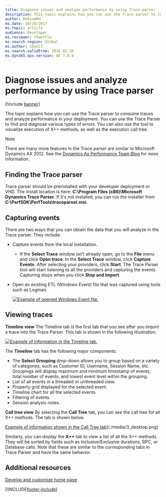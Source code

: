 ```yaml
---
title: Diagnose issues and analyze performance by using Trace parser
description: This topic explains how you can use the Trace parser to consume traces and analyze performance in your deployment. 
author: RobinARH
ms.date: 10/19/2017
ms.topic: article
audience: Developer
ms.reviewer: rhaertle
ms.search.region: Global
ms.author: chwolf
ms.search.validFrom: 2016-02-28
ms.dyn365.ops.version: AX 7.0.0
---
```


# Diagnose issues and analyze performance by using Trace parser

[!include [banner](../includes/banner.md)]

This topic explains how you can use the Trace parser to consume traces and analyze performance in your deployment. You can use the Trace Parser to find and diagnose various types of errors. You can also use the tool to visualize execution of X++ methods, as well as the execution call tree.

> [!NOTE]
> There are many more features in the Trace parser are similar to Microsoft Dynamics AX 2012. See the [Dynamics Ax Performance Team Blog](/archive/blogs/axperf/) for more information.

## Finding the Trace parser
Trace parser should be preinstalled with your developer deployment or VHD. The install location is here: **C:\\Program Files (x86)\\Microsoft Dynamics Trace Parser**. If it's not installed, you can run the installer from **C:\\PerfSDK\\PerfTools\\traceparser.msi**.

## Capturing events
There are two ways that you can obtain the data that you will analyze in the Trace parser. They include:

-   Capture events from the local installation.
    -   If the **Select Trace** window isn’t already open, go to the **File** menu and click **Open trace**. In the **Select Trace** window, click **Capture Events**. After selecting your providers, click **Start**. The Trace Parser tool will start listening to all the providers and capturing the events. Capturing stops when you click **Stop and Import**.
-   Open an existing ETL (Windows Event) file that was captured using tools such as Logman. 

    [![Example of opened Windows Event file.](./media/1_desktop.png)](./media/1_desktop.png)

## Viewing traces
**Timeline view** The Timeline tab is the first tab that you see after you import a trace into the Trace Parser. This tab is shown in the following illustration. 

[![Example of information in the Timeline tab.](./media/2_desktop.png)](./media/2_desktop.png) 

The **Timeline** tab has the following major components:

-   The **Select Grouping** drop-down allows you to group based on a variety of categories, such as Customer ID, Username, Session Name, etc. Groupings will display maximum and minimum timestamp of events, total number of events, and lowest event level within the grouping.
-   List of all events in a threaded or unthreaded view.
-   Property grid displayed for the selected event.
-   Timeline chart for all the selected events.
-   Filtering of events.
-   Session analysis notes.

**Call tree view** By selecting the **Call Tree** tab, you can see the call tree for all X++ methods. The tab is shown below. 

[Example of information shown in the Call Tree tab](./media/3_desktop.png)](./media/3_desktop.png) 

Similarly, you can display the **X++** tab to view a list of all the X++ methods. They will be sorted by fields such as Inclusive/Exclusive durations, RPC, or Database calls. Note that these are similar to the corresponding tabs in Trace Parser and have the same behavior.

## Additional resources

[Develop and customize home page](../dev-tools/developer-home-page.md)





[!INCLUDE[footer-include](../../../includes/footer-banner.md)]

